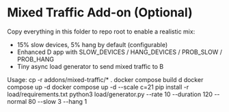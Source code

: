 # Mixed Traffic Add-on (Optional)

Copy everything in this folder to repo root to enable a realistic mix:
- 15% slow devices, 5% hang by default (configurable)
- Enhanced D app with SLOW_DEVICES / HANG_DEVICES / PROB_SLOW / PROB_HANG
- Tiny async load generator to send mixed traffic to B

Usage:
  cp -r addons/mixed-traffic/* .
  docker compose build d
  docker compose up -d
  docker compose up -d --scale c=21
  pip install -r load/requirements.txt
  python3 load/generator.py --rate 10 --duration 120 --normal 80 --slow 3 --hang 1
